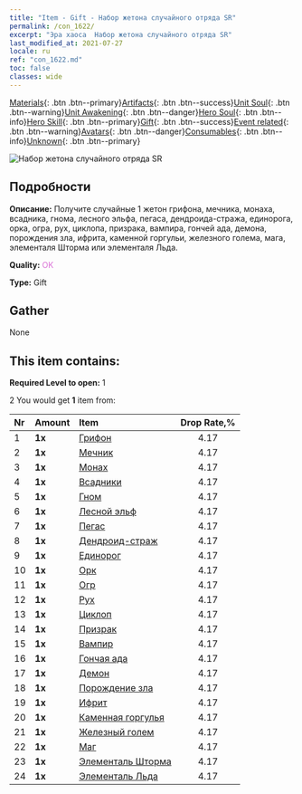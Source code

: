 ```yaml
---
title: "Item - Gift - Набор жетона случайного отряда SR"
permalink: /con_1622/
excerpt: "Эра хаоса  Набор жетона случайного отряда SR"
last_modified_at: 2021-07-27
locale: ru
ref: "con_1622.md"
toc: false
classes: wide
---
```

 [Materials](/ItemsRU/){: .btn .btn--primary}[Artifacts](/ItemsRU/Artifacts/){: .btn .btn--success}[Unit Soul](/ItemsRU/UnitSoul/){: .btn .btn--warning}[Unit Awakening](/ItemsRU/UnitAwakening/){: .btn .btn--danger}[Hero Soul](/ItemsRU/HeroSoul/){: .btn .btn--info}[Hero Skill](/ItemsRU/HeroSkill/){: .btn .btn--primary}[Gift](/ItemsRU/Gift/){: .btn .btn--success}[Event related](/ItemsRU/Events/){: .btn .btn--warning}[Avatars](/ItemsRU/Avatars/){: .btn .btn--danger}[Consumables](/ItemsRU/Consumables/){: .btn .btn--info}[Unknown](/ItemsRU/Unknown/){: .btn .btn--primary}

 ![Набор жетона случайного отряда SR](/images/t/i_907238.png)

## Подробности
 **Описание:** Получите случайные 1 жетон грифона, мечника, монаха, всадника, гнома, лесного эльфа, пегаса, дендроида-стража, единорога, орка, огра, рух, циклопа, призрака, вампира, гончей ада, демона, порождения зла, ифрита, каменной горгульи, железного голема, мага, элементаля Шторма или элементаля Льда.

 **Quality:** <span style="color: #DA70D6">OK</span>

 **Type:** Gift

## Gather

  None

## This item contains:

 **Required Level to open:** 1

 2 You would get **1** item  from:

  | Nr | Amount |     Item    | Drop Rate,% |
  |:---|:-------|:------------|:---------:|
  | 1 |  **1x** | [Грифон](/ItemsRU/unt_192/) | 4.17 | 
  | 2 |  **1x** | [Мечник](/ItemsRU/unt_193/) | 4.17 | 
  | 3 |  **1x** | [Монах](/ItemsRU/unt_194/) | 4.17 | 
  | 4 |  **1x** | [Всадники](/ItemsRU/unt_195/) | 4.17 | 
  | 5 |  **1x** | [Гном](/ItemsRU/unt_200/) | 4.17 | 
  | 6 |  **1x** | [Лесной эльф](/ItemsRU/unt_201/) | 4.17 | 
  | 7 |  **1x** | [Пегас](/ItemsRU/unt_202/) | 4.17 | 
  | 8 |  **1x** | [Дендроид-страж](/ItemsRU/unt_203/) | 4.17 | 
  | 9 |  **1x** | [Единорог](/ItemsRU/unt_204/) | 4.17 | 
  | 10 |  **1x** | [Орк](/ItemsRU/unt_219/) | 4.17 | 
  | 11 |  **1x** | [Огр](/ItemsRU/unt_220/) | 4.17 | 
  | 12 |  **1x** | [Рух](/ItemsRU/unt_221/) | 4.17 | 
  | 13 |  **1x** | [Циклоп](/ItemsRU/unt_222/) | 4.17 | 
  | 14 |  **1x** | [Призрак](/ItemsRU/unt_210/) | 4.17 | 
  | 15 |  **1x** | [Вампир](/ItemsRU/unt_211/) | 4.17 | 
  | 16 |  **1x** | [Гончая ада](/ItemsRU/unt_228/) | 4.17 | 
  | 17 |  **1x** | [Демон](/ItemsRU/unt_229/) | 4.17 | 
  | 18 |  **1x** | [Порождение зла](/ItemsRU/unt_230/) | 4.17 | 
  | 19 |  **1x** | [Ифрит](/ItemsRU/unt_231/) | 4.17 | 
  | 20 |  **1x** | [Каменная горгулья](/ItemsRU/unt_236/) | 4.17 | 
  | 21 |  **1x** | [Железный голем](/ItemsRU/unt_237/) | 4.17 | 
  | 22 |  **1x** | [Маг](/ItemsRU/unt_238/) | 4.17 | 
  | 23 |  **1x** | [Элементаль Шторма](/ItemsRU/unt_263/) | 4.17 | 
  | 24 |  **1x** | [Элементаль Льда](/ItemsRU/unt_264/) | 4.17 | 
